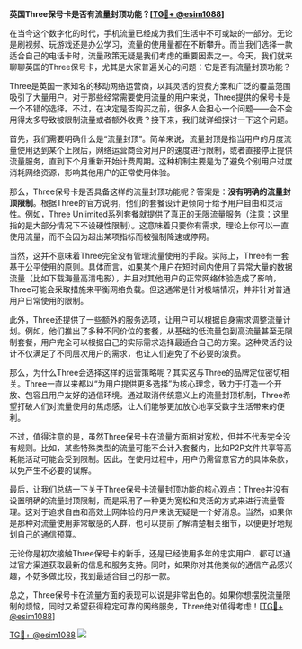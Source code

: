 **英国Three保号卡是否有流量封顶功能？[[TG💪+ @esim1088](https://t.me/s/esim1088)]**

在当今这个数字化的时代，手机流量已经成为我们生活中不可或缺的一部分。无论是刷视频、玩游戏还是办公学习，流量的使用量都在不断攀升。而当我们选择一款适合自己的电话卡时，流量政策无疑是我们考虑的重要因素之一。今天，我们就来聊聊英国的Three保号卡，尤其是大家普遍关心的问题：它是否有流量封顶功能？

Three是英国一家知名的移动网络运营商，以其灵活的资费方案和广泛的覆盖范围吸引了大量用户。对于那些经常需要使用流量的用户来说，Three提供的保号卡是一个不错的选择。不过，在决定是否购买之前，很多人会担心一个问题——会不会用得太多导致被限制流量或者额外收费？接下来，我们就详细探讨一下这个问题。

首先，我们需要明确什么是“流量封顶”。简单来说，流量封顶是指当用户的月度流量使用达到某个上限后，网络运营商会对用户的速度进行限制，或者直接停止提供流量服务，直到下个月重新开始计费周期。这种机制主要是为了避免个别用户过度消耗网络资源，影响其他用户的正常使用体验。

那么，Three保号卡是否具备这样的流量封顶功能呢？答案是：**没有明确的流量封顶限制**。根据Three的官方说明，他们的套餐设计更倾向于给予用户自由和灵活性。例如，Three Unlimited系列套餐就提供了真正的无限流量服务（注意：这里指的是大部分情况下不设硬性限制）。这意味着只要你有需求，理论上你可以一直使用流量，而不会因为超出某项指标而被强制降速或停网。

当然，这并不意味着Three完全没有管理流量使用的手段。实际上，Three有一套基于公平使用的原则。具体而言，如果某个用户在短时间内使用了异常大量的数据流量（比如下载海量高清电影），并且对其他用户的正常网络体验造成了影响，Three可能会采取措施来平衡网络负载。但这通常是针对极端情况，并非针对普通用户日常使用的限制。

此外，Three还提供了一些额外的服务选项，让用户可以根据自身需求调整流量计划。例如，他们推出了多种不同价位的套餐，从基础的低流量包到高流量甚至无限制套餐，用户完全可以根据自己的实际需求选择最适合自己的方案。这种灵活的设计不仅满足了不同层次用户的需求，也让人们避免了不必要的浪费。

那么，为什么Three会选择这样的运营策略呢？其实这与Three的品牌定位密切相关。Three一直以来都以“为用户提供更多选择”为核心理念，致力于打造一个开放、包容且用户友好的通信环境。通过取消传统意义上的流量封顶机制，Three希望打破人们对流量使用的焦虑感，让人们能够更加放心地享受数字生活带来的便利。

不过，值得注意的是，虽然Three保号卡在流量方面相对宽松，但并不代表完全没有规则。比如，某些特殊类型的流量可能不会计入套餐内，比如P2P文件共享等高耗能活动可能会受到限制。因此，在使用过程中，用户仍需留意官方的具体条款，以免产生不必要的误解。

最后，让我们总结一下关于Three保号卡流量封顶功能的核心观点：Three并没有设置明确的流量封顶限制，而是采用了一种更为宽松和灵活的方式来进行流量管理。这对于追求自由和高效上网体验的用户来说无疑是一个好消息。当然，如果你是那种对流量使用非常敏感的人群，也可以提前了解清楚相关细节，以便更好地规划自己的通信预算。

无论你是初次接触Three保号卡的新手，还是已经使用多年的忠实用户，都可以通过官方渠道获取最新的信息和服务支持。同时，如果你对其他类似的通信产品感兴趣，不妨多做比较，找到最适合自己的那一款。

总之，Three保号卡在流量方面的表现可以说是非常出色的。如果你想摆脱流量限制的烦恼，同时又希望获得稳定可靠的网络服务，Three绝对值得考虑！[[TG💪+ @esim1088](https://t.me/s/esim1088)]

[TG💪+ @esim1088](https://t.me/s/esim1088) ![](https://i.postimg.cc/4NQfJmqS/Snipaste-2025-05-13-00-14-12.png)